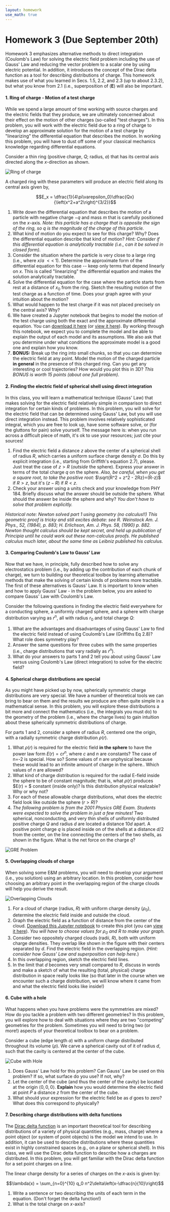 ```yaml
---
layout: homework
use_math: true
---
```


# Homework 3 (Due September 20th)

Homework 3 emphasizes alternative methods to direct integration (Coulomb's Law) for solving the electric field problem including the use of Gauss' Law and reducing the vector problem to a scalar one by using electric potential. In addition, it introduces the concept of the Dirac delta function as a tool for describing distributions of charge. This homework makes use of what you learned in Secs. 1.5, 2.2, and 2.3 (up to about 2.3.2), but what you know from 2.1 (i.e., superposition of ($\mathbf{E}$) will also be important.

#### 1. Ring of charge - Motion of a test charge

While we spend a large amount of time working with source charges and the electric fields that they produce, we are ultimately concerned about their effect on the motion of other charges (so-called "test charges"). In this problem, you will work with the electric field due to a ring of charge to develop an approximate solution for the motion of a test charge by "linearizing" the differential equation that describes the motion. In working this problem, you will have to dust off some of your classical mechanics knowledge regarding differential equations.

Consider a thin ring (positive charge, $Q$; radius, $a$) that has its central axis directed along the $x$-direction as shown.

![Ring of charge](./images/hw2/ring_w_charge.png "Ring of Charge")

A charged ring with these parameters will produce an electric field along its central axis given by,

$$E_x = \dfrac{1}{4\pi\varepsilon_0}\dfrac{Qx}{\left(x^2+a^2\right)^{3/2}}$$

1. Write down the differential equation that describes the motion of a particle with negative charge $-q$ and mass $m$ that is carefully positioned on the $x$-axis. *Note: this particle has a charge that is opposite the sign of the ring, so $q$ is the magnitude of the charge of this particle.*
2. What kind of motion do you expect to see for this charge? Why? Does the differential equation describe that kind of motion? *Hint: Consider if this differential equation is analytically tractable (i.e., can it be solved in closed form).*
3. Consider the situation where the particle is very close to a large ring (i.e., where $x/a\;<<\;1$). Determine the approximate form of the differential equation for this case -- keep only terms that depend linearly on $x$. This is called "linearizing" the differential equation and makes the solution analytically tractable.
4. Solve the differential equation for the case where the particle starts from rest at a distance of $x_0$ from the ring. Sketch the resulting motion of the test charge as a function of time. Does your graph agree with your intuition about the motion?
5. What would happen to the test charge if it was not placed precisely on the central axis? Why?
6. We have created a Jupyter notebook that begins to model the motion of the test charge using both the exact and the approximate differential equation. You can [download it here](../jupyter/HW3-MotionOfTestCharge.ipynb) (or [view it here](https://github.com/dannycab/phy481msu_f2017/blob/master/jupyter/HW3-MotionOfTestCharge.ipynb)). By working through this notebook, we expect you to complete the model and be able to explain the output of each model and its assumptions. We also ask that you determine under what conditions the approximate model is a good one and explain how you know.
7. **BONUS:** Break up the ring into small chunks, so that you can determine the electric field at any point. Model the motion of the charged particle **in general** in the presence of this charged ring. Can you get any interesting or cool trajectories? How would you plot this in 3D? *This BONUS is worth 15 points (about one full problem).*


#### 2. Finding the electric field of spherical shell using direct integration

In this class, you will learn a mathematical technique (Gauss' Law) that makes solving for the electric field relatively simple in comparison to direct integration for certain kinds of problems. In this problem, you will solve for the electric field that can be determined using Gauss' Law, but you will use direct integration instead. This problem involves relatively sophisticated integral, which you are free to look up, have some software solve, or (for the gluttons for pain) solve yourself. The message here is: when you run across a difficult piece of math, it's ok to use your resources; just cite your sources!

1. Find the electric field a distance $z$ above the center of a spherical shell  of radius $R$, which carries a uniform surface charge density $\sigma$. Do this by explicit integration (i.e., starting from Griffith's equation 2.7), please. Just treat the case of $z > R$ (*outside* the sphere). Express your answer in terms of the total charge $q$ on the sphere. *Also, be careful, when you get a square root, to take the positive root:* $\sqrt{R^2 + z^2 - 2Rz}=(R-z)$ if $R>z$, but it's $(z-R)$ if $R<z$.
2. Check your answer using a units check and your knowledge from PHY 184. Briefly discuss what the answer should be outside the sphere. What should the answer be inside the sphere and why? *You don't have to solve that problem explicitly.*

*Historical note: Newton solved part 1 using geometry (no calculus!!) This geometric proof is tricky and still excites debate: see R. Weinstock Am. J. Phys., 52, (1984), p. 883; H. Erlichson, Am. J. Phys. 58, (1990) p. 882. Newton thought calculus should be kept secret, and held up publication of Principia until he could work out these non-calculus proofs. He published calculus much later, about the same time as Leibniz published his calculus.*

#### 3. Comparing Coulomb's Law to Gauss' Law

Now that we have, in principle, fully described how to solve any electrostatics problem (i.e., by adding up the contribution of each chunk of charge), we turn to building our theoretical toolbox by learning alternative methods that make the solving of certain kinds of problems more tractable. The first of these alternatives is Gauss' Law. It is important to know when and how to apply Gauss' Law - in the problem below, you are asked to compare Gauss' Law with Coulomb's Law.

Consider the following questions in finding the electric field everywhere for a conducting sphere, a uniformly charged sphere, and a sphere with charge distribution varying as $r^n$, all with radius $r_0$ and total charge $Q$:

1. What are the advantages and disadvantages of using Gauss' Law to find the electric field instead of using Coulomb's Law (Griffiths Eq 2.8)?  What role does symmetry play?
2. Answer the same questions for three cubes with the same properties (i.e., charge distributions that vary radially as $r^n$).
3. What do your answers to parts 1 and 2 tell you about using Gauss' Law versus using Coulomb's Law (direct integration) to solve for the electric field?

#### 4. Spherical charge distributions are special

As you might have picked up by now, spherically symmetric charge distributions are very special. We have a number of theoretical tools we can bring to bear on them and the results we produce are often quite simple in a mathematical sense. In this problem, you will explore these distributions a bit more and connect the mathematics (i.e., the integrals you must do) to the geometry of the problem (i.e., where the charge lives) to gain intuition about these spherically symmetric distributions of charge.

For parts 1 and 2, consider a sphere of radius $R$, centered one the origin, with a radially symmetric charge distribution $\rho(r)$.

1. What $\rho(r)$ is required for the electric field **in the sphere** to have the power law form $E(r) = cr^n$, where $c$ and $n$ are constants? The case of n=-2 is special. How so? Some values of $n$ are unphysical because these would lead to an infinite amount of charge in the sphere.. Which values of $n$ are allowed?
2. What kind of charge distribution is required for the radial E-field inside the sphere to be of constant magnitude; that is, what $\rho(r)$ produces $E(r) = $ constant (inside only)? Is this distribution physical realizable? Why or why not?
3. For each of these allowable charge distributions, what does the electric field look like outside the sphere ($r>R$)?
4. *The following problem is from the 2001 Physics GRE Exam. Students were expected to solve the problem in just a few minutes!* Two spherical, nonconducting, and very thin shells of uniformly distributed positive charge $Q$ and radius $d$ are located a distance 10$d$ apart. A positive point charge $q$ is placed inside on of the shells at a distance $d/2$ from the center, on the line connecting the centers of the two shells, as shown in the figure. What is the net force on the charge $q$?

![GRE Problem](./images/hw3/gre_problem.png "GRE Problem")

#### 5. Overlapping clouds of charge

When solving some E&M problems, you will need to develop your argument (i.e., you solution) using an arbitrary location. In this problem, consider how choosing an arbitrary point in the overlapping region of the charge clouds will help you derive the result.

![Overlapping Clouds](./images/hw3/overlapping_clouds.png "Overlapping Clouds")


1. For a cloud of charge (radius, $R$) with uniform charge density ($\rho_0$), determine the electric field inside and outside the cloud.
2. Graph the electric field as a function of distance from the center of the cloud. [Download this Jupyter notebook](../jupyter/HW3-LinePlotting.ipynb) to create this plot (you can [view it here](https://github.com/dannycab/phy481msu_f2017/blob/master/jupyter/HW3-LinePlotting.ipynb)). *You will have to choose values for $\rho_0$ and $R$ to make your graph.*
3. Consider two oppositely charged clouds (radii, $R$), both with uniform charge densities. They overlap like shown in the figure with their centers separated by $d$. Find the electric field in the overlapping region. (*Hint: consider how Gauss' Law and superposition can help here.*)
4. In this overlapping region, sketch the electric field lines.
5. In the limit that $d$ becomes very small compared to $R$, discuss in words and make a sketch of what the resulting (total, physical) charge distribution in space really looks like (so that later in the course when we encounter such a charge distribution, we will know where it came from and what the electric field looks like inside!)

#### 6. Cube with a hole

What happens when you have problems were the symmetries are mixed? How do you tackle a problem with two different geometries? In this problem, you will explore how to deal with situations where they are two "competing" geometries for the problem. Sometimes you will need to bring two (or more!) aspects of your theoretical toolbox to bear on a problem.

Consider a cube (edge length $a$) with a uniform charge distributed throughout its volume ($\rho$). We carve a spherical cavity out of it of radius $d$, such that the cavity is centered at the center of the cube.

![Cube with Hole](./images/hw3/cube_w_hole.png "Cube with hole")

1. Does Gauss' Law hold for this problem? Can Gauss' Law be used on this problem? If so, what surface do you use? If not, why?
2. Let the center of the cube (and thus the center of the cavity) be located at the origin $\langle 0,0,0 \rangle$. **Explain** how you would determine the electric field at point $P$ a distance $z$ from the center of the cube.
3. What should your expression for the electric field be as $d$ goes to zero? What does this correspond to physically?

#### 7. Describing charge distributions with delta functions

The [Dirac delta function](https://en.wikipedia.org/wiki/Dirac_delta_function) is an important theoretical tool for describing distributions of a variety of physical quantities (e.g., mass, charge) where a point object (or system of point objects) is the model we intend to use. In addition, it can be used to describe distributions where these quantities exist in highly constrained spaces (e.g., on a plane or spherical shell). In this class, we will use the Dirac delta function to describe how a charges are distributed. In this problem, you will get familiar with the Dirac delta function for a set point charges on a line.

The linear charge density for a series of charges on the $x$-axis is given by:

$$\lambda(x) = \sum_{n=0}^{10} q_0 n^2\delta\left(x-\dfrac{n}{10}\right)$$

1. Write a sentence or two describing the units of each term in the equation. (Don't forget the delta function!)
2. What is the total charge on $x$-axis?
